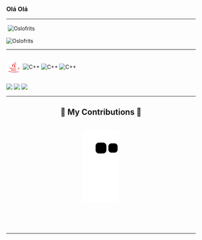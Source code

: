 ### Olá Olá

---

<p>&nbsp;<img align="center" width="400cm" src="https://github-readme-stats.vercel.app/api?username=Oslofrits&show_icons=true&theme=radical&locale=en" alt="Oslofrits" /></p>
<p><img align="center" width="300cm" src="https://github-readme-stats.vercel.app/api/top-langs?username=Oslofrits&show_icons=true&theme=radical&locale=en&layout=compact" alt="Oslofrits" /></p>

---
<div style="display: inline_block"><br>
  <img align="center" alt="Java" height="30" width="40" src="https://raw.githubusercontent.com/devicons/devicon/master/icons/java/java-plain.svg">
  <img align="center" alt="C++" height="30 widdht="40" src="https://cdn.jsdelivr.net/gh/devicons/devicon@latest/icons/cplusplus/cplusplus-original.svg"/>
  <img align="center" alt="C++" height="30 widdht="40" src="https://cdn.jsdelivr.net/gh/devicons/devicon@latest/icons/c/c-original.svg" />   
  <img align="center" alt="C++" height="30 widdht="40" src="https://cdn.jsdelivr.net/gh/devicons/devicon@latest/icons/spring/spring-original.svg" />
</div>

##

<div> 
  <a href="https://instagram.com/oslofrits" target="_blank"><img src="https://img.shields.io/badge/-Instagram-%23E4405F?style=for-the-badge&logo=instagram&logoColor=white" target="_blank"></a>
  <a href = "eduardofabulam11@gmail.com"><img src="https://img.shields.io/badge/-Gmail-%23333?style=for-the-badge&logo=gmail&logoColor=white" target="_blank"></a>
  <a href="www.linkedin.com/in/eduardo-henrique-cardoso-119212216" target="_blank"><img src="https://img.shields.io/badge/-LinkedIn-%230077B5?style=for-the-badge&logo=linkedin&logoColor=white" target="_blank"></a> 
</div>

<hr/>

<div align="center">
  <h2>🐍 My Contributions 🐍</h2>
  <br>
  <img alt="snake eating my contributions" src="https://raw.githubusercontent.com/OsloFrits/OsloFrits/output/github-contribution-grid-snake.svg" />
  
  <br/><br/><br/>
</div>

<hr/>
